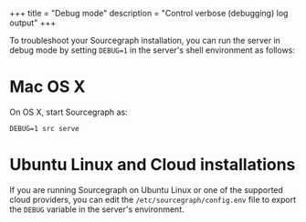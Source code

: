 +++
title = "Debug mode"
description = "Control verbose (debugging) log output"
+++

To troubleshoot your Sourcegraph installation, you can run the server in debug mode by setting `DEBUG=1` in the server's shell environment as follows:

# Mac OS X

On OS X, start Sourcegraph as:

```
DEBUG=1 src serve
```

# Ubuntu Linux and Cloud installations

If you are running Sourcegraph on Ubuntu Linux or one of the supported cloud providers, you can edit the `/etc/sourcegraph/config.env` file to export the `DEBUG` variable in the server's environment.
